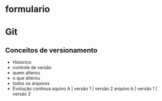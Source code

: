 # formulario
# Git 
## Conceitos  de versionamento 
- Historico
- controle de versão
- quem alterou
- o que alterou
- todos os arquivos
- Evolução continua
  aquivo A | versão 1 | versão 2
  arquivo b | versão 1 | versão 2
  
